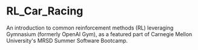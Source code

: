 # RL_Car_Racing
An introduction to common reinforcement methods (RL) leveraging Gymnasium (formerly OpenAI Gym), as a featured part of Carnegie Mellon University's MRSD Summer Software Bootcamp. 
